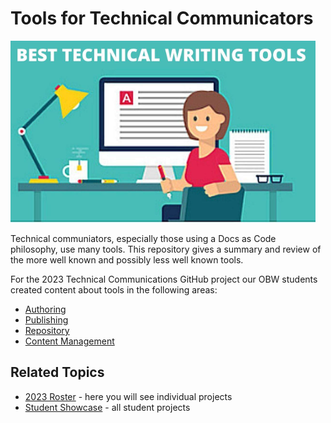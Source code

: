 # Tools for Technical Communicators

![toolchest](tools.png)

Technical communiators, especially those using a Docs as Code philosophy, use many tools. This repository gives a summary and review of the more well known and possibly less well known tools. 

For the 2023 Technical Communications GitHub project our OBW students created content about tools in the following areas:

* [Authoring](AuthoringTools/readme.md)
* [Publishing](Publishing-tools/readme.md)
* [Repository](RepositoryTools/readme.md)
* [Content Management](Content_Management_Tools/readme.md)

## Related Topics

* [2023 Roster](https://github.com/Laura-Novich-OBW/student-showcase/tree/main/student-work/2023) - here you will see individual projects
* [Student Showcase](https://github.com/Laura-Novich-OBW/student-showcase/tree/main) - all student projects
  
